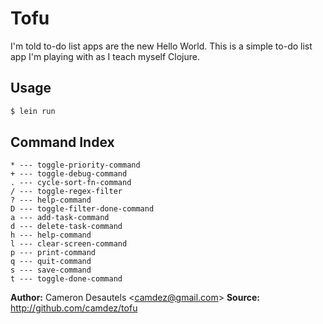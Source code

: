 Tofu
====

I'm told to-do list apps are the new Hello World. This is a simple
to-do list app I'm playing with as I teach myself Clojure.

Usage
-----

```bash
$ lein run
```

Command Index
-------------

    * --- toggle-priority-command
    + --- toggle-debug-command
    . --- cycle-sort-fn-command
    / --- toggle-regex-filter
    ? --- help-command
    D --- toggle-filter-done-command
    a --- add-task-command
    d --- delete-task-command
    h --- help-command
    l --- clear-screen-command
    p --- print-command
    q --- quit-command
    s --- save-command
    t --- toggle-done-command

**Author:** Cameron Desautels \<<camdez@gmail.com>\>
**Source:** <http://github.com/camdez/tofu>
